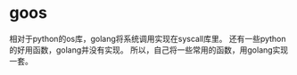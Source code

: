 # goos

相对于python的os库，golang将系统调用实现在syscall库里。
还有一些python的好用函数，golang并没有实现。
所以，自己将一些常用的函数，用golang实现一套。

